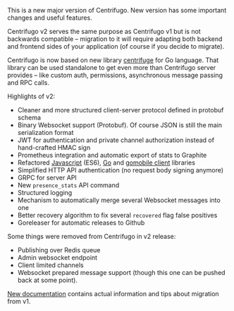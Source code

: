 This is a new major version of Centrifugo. New version has some important changes and useful features.

Centrifugo v2 serves the same purpose as Centrifugo v1 but is not backwards compatible – migration to it will require adapting both backend and frontend sides of your application (of course if you decide to migrate).

Centrifugo is now based on new library [centrifuge](https://github.com/centrifugal/centrifuge) for Go language. That library can be used standalone to get even more than Centrifugo server provides – like custom auth, permissions, asynchronous message passing and RPC calls.

Highlights of v2:

* Cleaner and more structured client-server protocol defined in protobuf schema
* Binary Websocket support (Protobuf). Of course JSON is still the main serialization format
* JWT for authentication and private channel authorization instead of hand-crafted HMAC sign
* Prometheus integration and automatic export of stats to Graphite
* Refactored [Javascript](https://github.com/centrifugal/centrifuge-js) (ES6), [Go](https://github.com/centrifugal/centrifuge-go) and [gomobile client](https://github.com/centrifugal/centrifuge-mobile) libraries
* Simplified HTTP API authentication (no request body signing anymore)
* GRPC for server API
* New `presence_stats` API command
* Structured logging
* Mechanism to automatically merge several Websocket messages into one
* Better recovery algorithm to fix several `recovered` flag false positives
* Goreleaser for automatic releases to Github

Some things were removed from Centrifugo in v2 release:

* Publishing over Redis queue
* Admin websocket endpoint
* Client limited channels
* Websocket prepared message support (though this one can be pushed back at some point).

[New documentation](https://centrifugal.github.io/centrifugo/) contains actual information and tips about migration from v1.
